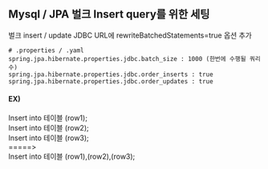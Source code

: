 ## Mysql / JPA 벌크 Insert query를 위한 세팅

벌크 insert / update
JDBC URL에 rewriteBatchedStatements=true 옵션 추가

```
# .properties / .yaml
spring.jpa.hibernate.properties.jdbc.batch_size : 1000 (한번에 수행될 쿼리 수)
spring.jpa.hibernate.properties.jdbc.order_inserts : true
spring.jpa.hibernate.properties.jdbc.order_updates : true
```

#### EX)
Insert into 테이블 (row1);  
Insert into 테이블 (row2);  
Insert into 테이블 (row3);  
=====>  
Insert into 테이블 (row1),(row2),(row3);
